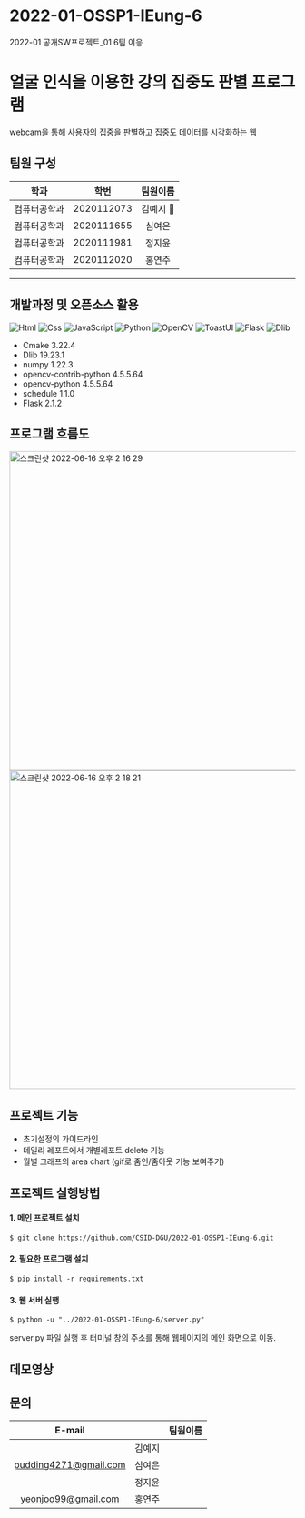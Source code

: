 # 2022-01-OSSP1-IEung-6
2022-01 공개SW프로젝트_01 6팀 이응

# 얼굴 인식을 이용한 강의 집중도 판별 프로그램
webcam을 통해 사용자의 집중을 판별하고 집중도 데이터를 시각화하는 웹

## 팀원 구성
|학과|학번|팀원이름|
|:----:|:---:|:---:|
|컴퓨터공학과|2020112073|김예지 :crown:| 
|컴퓨터공학과|2020111655|심여은|
|컴퓨터공학과|2020111981|정지윤|
|컴퓨터공학과|2020112020|홍연주|

*****

## 개발과정 및 오픈소스 활용
<img alt="Html" src ="https://img.shields.io/badge/HTML5-E34F26.svg?&style=flat-square&logo=HTML5&logoColor=white"/> <img alt="Css" src ="https://img.shields.io/badge/CSS3-1572B6.svg?&style=flat-square&logo=CSS3&logoColor=white"/> <img alt="JavaScript" src ="https://img.shields.io/badge/JavaScriipt-F7DF1E.svg?&style=flat-square&logo=JavaScript&logoColor=black"/> <img alt="Python" src ="https://img.shields.io/badge/Python-3776AB.svg?&style=flat-square&logo=Python&logoColor=white"/> <img alt="OpenCV" src ="https://img.shields.io/badge/OpenCV-5C3EE8.svg?&style=flat-square&logo=OpenCV&logoColor=white"/> <img alt="ToastUI" src ="https://img.shields.io/badge/ToastUI-white.svg?&style=flat-square&logo=ToastUI&logoColor=5C3EE8"/> <img alt="Flask" src ="https://img.shields.io/badge/Flask-000000.svg?&style=flat-square&logo=Flask&logoColor=white"/> <img alt="Dlib" src ="https://img.shields.io/badge/OpenCV-008000.svg?&style=flat-square&logo=Dlib&logoColor=white"/>
- Cmake 3.22.4
- Dlib 19.23.1
- numpy 1.22.3
- opencv-contrib-python 4.5.5.64
- opencv-python 4.5.5.64
- schedule 1.1.0
- Flask 2.1.2

## 프로그램 흐름도
<img width="562" alt="스크린샷 2022-06-16 오후 2 16 29" src="https://user-images.githubusercontent.com/87983309/173996644-a4f3e9be-ca3c-42a4-b54c-94824231356c.png">
<img width="560" alt="스크린샷 2022-06-16 오후 2 18 21" src="https://user-images.githubusercontent.com/87983309/173996845-43771bd8-b6dd-4666-9409-f62882fb1cc8.png">


## 프로젝트 기능
- 초기설정의 가이드라인
- 데일리 레포트에서 개별레포트 delete 기능
- 월별 그래프의 area chart (gif로 줌인/줌아웃 기능 보여주기)
## 프로젝트 실행방법
#### 1. 메인 프로젝트 설치
<pre><code>$ git clone https://github.com/CSID-DGU/2022-01-OSSP1-IEung-6.git
</code></pre>
#### 2. 필요한 프로그램 설치
<pre><code>$ pip install -r requirements.txt
</code></pre>
#### 3. 웹 서버 실행
<pre><code>$ python -u "../2022-01-OSSP1-IEung-6/server.py" 
</code></pre>
server.py 파일 실행 후 터미널 창의 주소를 통해 웹페이지의 메인 화면으로 이동.
## 데모영상

## 문의
|E-mail||팀원이름|
|:----:|:---:|:---:|
||김예지| 
|pudding4271@gmail.com|심여은|
||정지윤|
|yeonjoo99@gmail.com|홍연주|

